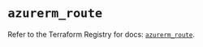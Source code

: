 # `azurerm_route`

Refer to the Terraform Registry for docs: [`azurerm_route`](https://registry.terraform.io/providers/hashicorp/azurerm/4.31.0/docs/resources/route).
